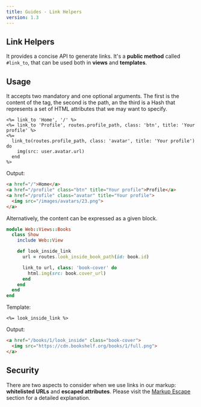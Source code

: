 ```yaml
---
title: Guides - Link Helpers
version: 1.3
---
```


## Link Helpers

It provides a concise API to generate links.
It's a **public method** called `#link_to`, that can be used both in **views** and **templates**.

## Usage

It accepts two mandatory and one optional arguments.
The first is the content of the tag, the second is the path, an the third is a Hash that represents a set of HTML attributes that we may want to specify.

```erb
<%= link_to 'Home', '/' %>
<%= link_to 'Profile', routes.profile_path, class: 'btn', title: 'Your profile' %>
<%=
  link_to(routes.profile_path, class: 'avatar', title: 'Your profile') do
    img(src: user.avatar.url)
  end
%>
```

Output:

```html
<a href="/">Home</a>
<a href="/profile" class="btn" title="Your profile">Profile</a>
<a href="/profile" class="avatar" title="Your profile">
  <img src="/images/avatars/23.png">
</a>
```

Alternatively, the content can be expressed as a given block.

```ruby
module Web::Views::Books
  class Show
    include Web::View

    def look_inside_link
      url = routes.look_inside_book_path(id: book.id)

      link_to url, class: 'book-cover' do
        html.img(src: book.cover_url)
      end
    end
  end
end
```

Template:

```erb
<%= look_inside_link %>
```

Output:

```html
<a href="/books/1/look_inside" class="book-cover">
  <img src="https://cdn.bookshelf.org/books/1/full.png">
</a>
```

## Security

There are two aspects to consider when we use links in our markup: **whitelisted URLs** and **escaped attributes**.
Please visit the [Markup Escape](guides/1.3/helpers/escape) section for a detailed explanation.
